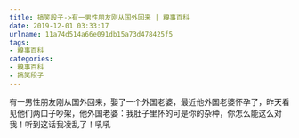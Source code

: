 ```yaml
---
title: 搞笑段子->有一男性朋友刚从国外回来 | 糗事百科
date: 2019-12-01 03:33:17
urlname: 11a74d514a66e091db15a73d478425f5
tags: 
- 糗事百科
categories:
- 糗事百科
- 搞笑段子
---
```

有一男性朋友刚从国外回来，娶了一个外国老婆，最近他外国老婆怀孕了，昨天看见他们两口子吵架，他外国老婆：我肚子里怀的可是你的杂种，你怎么能这么对我！听到这话我凌乱了！吼吼


